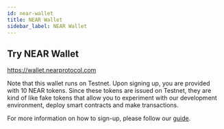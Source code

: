 ```yaml
---
id: near-wallet
title: NEAR Wallet
sidebar_label: NEAR Wallet
---
```


## Try NEAR Wallet

https://wallet.nearprotocol.com

Note that this wallet runs on Testnet. Upon signing up, you are provided with 10 NEAR tokens. Since these tokens are issued on Testnet, they are kind of like fake tokens that allow you to experiment with our development environment, deploy smart contracts and make transactions.

For more information on how to sign-up, please follow our [guide](../local-setup/create-account).
